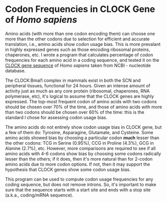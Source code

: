 # Codon Frequencies in CLOCK Gene of *Homo sapiens*

Amino acids (with more than one codon encoding them) can choose one more than the other codons due to selection for efficient and accurate translation, i.e., amino acids show codon usage bias. This is more prevalant in highly expressed genes such as those encoding ribosomal proteins, chaperones, etc. I wrote a program that calculates percentage of codon frequencies for each amino acid in a coding sequence, and tested it on the [CLOCK gene sequence](https://www.ncbi.nlm.nih.gov/nuccore/NM_001267843.2?report=gbwithparts&log$=seqview) of *Homo sapiens* taken from NCBI - nucleotide database. 

The CLOCK:Bmal1 complex in mammals exist in both the SCN and peripheral tissues, functional for 24 hours. Given an intense amount of activity just as much as any core protein (ribosomal, chaperones, RNA polymerase, etc), it's logical to assume that the CLOCK genes are highly expressed. The top-most frequent codon of amino acids with two codons should be chosen over 70% of the time, and those of amino acids with more than two codons should be chosen over 60% of the time: this is the standard I chose for assessing codon usage bias. 

The amino acids do not entirely show codon usage bias in CLOCK gene, but a few of them do: Tyrosine, Asparagine, Glutamate, and Cysteine. Some amino acids showed bias by choosing a particular codon **much** lesser than the other codons: TCG in Serine (0.95%), CCG in Proline (4.3%), GCG in Alanine (2.7%), etc. However, more comparisons are required to see if all amino acids with 4-6 codons show bias by choosing some codons radically lesser than the others; if it does, then it's more natural than for 2-codon amino acids due to more codon options. If not, then it may support the hypothesis that CLOCK genes show some codon usage bias. 

This program can be used to compute codon usage frequencies for any coding sequence, but does not remove introns. So, it's important to make sure that the sequence starts with a start site and ends with a stop site (a.k.a., coding/mRNA sequence). 
